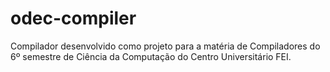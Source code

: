 # odec-compiler
Compilador desenvolvido como projeto para a matéria de Compiladores do 6º semestre de Ciência da Computação do Centro Universitário FEI.
